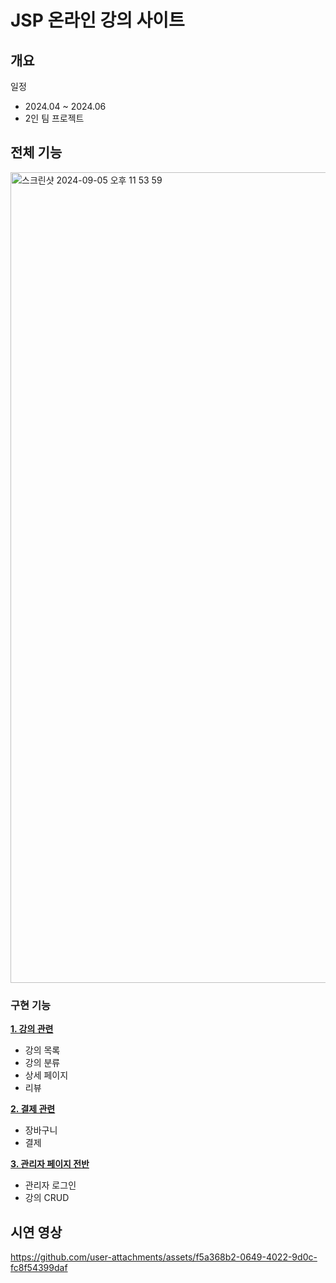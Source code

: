 # JSP 온라인 강의 사이트
## 개요
일정
- 2024.04 ~ 2024.06
- 2인 팀 프로젝트

## 전체 기능
<img width="1297" alt="스크린샷 2024-09-05 오후 11 53 59" src="https://github.com/user-attachments/assets/2a7d62da-2f4e-4033-ac98-5a97169035ed">

### 구현 기능 
**[1. 강의 관련](https://github.com/syeongk/JSP_webproject/tree/main/src/main/webapp/lectures)**
  - 강의 목록
  - 강의 분류
  - 상세 페이지
  - 리뷰<br>
  
**[2. 결제 관련](https://github.com/syeongk/JSP_webproject/tree/main/src/main/webapp/cart)**
  - 장바구니
  - 결제<br>
  
**[3. 관리자 페이지 전반](https://github.com/syeongk/JSP_webproject/tree/main/src/main/webapp/adminPage)**
  - 관리자 로그인
  - 강의 CRUD<br>


## 시연 영상
https://github.com/user-attachments/assets/f5a368b2-0649-4022-9d0c-fc8f54399daf

